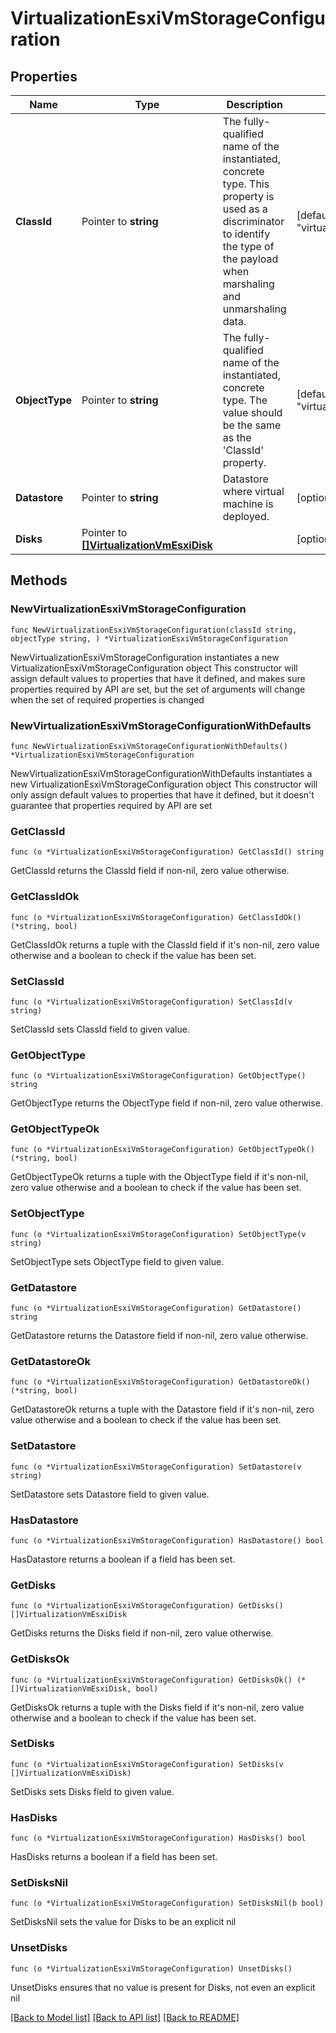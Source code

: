 # VirtualizationEsxiVmStorageConfiguration

## Properties

Name | Type | Description | Notes
------------ | ------------- | ------------- | -------------
**ClassId** | Pointer to **string** | The fully-qualified name of the instantiated, concrete type. This property is used as a discriminator to identify the type of the payload when marshaling and unmarshaling data. | [default to "virtualization.EsxiVmStorageConfiguration"]
**ObjectType** | Pointer to **string** | The fully-qualified name of the instantiated, concrete type. The value should be the same as the &#39;ClassId&#39; property. | [default to "virtualization.EsxiVmStorageConfiguration"]
**Datastore** | Pointer to **string** | Datastore where virtual machine is deployed. | [optional] 
**Disks** | Pointer to [**[]VirtualizationVmEsxiDisk**](VirtualizationVmEsxiDisk.md) |  | [optional] 

## Methods

### NewVirtualizationEsxiVmStorageConfiguration

`func NewVirtualizationEsxiVmStorageConfiguration(classId string, objectType string, ) *VirtualizationEsxiVmStorageConfiguration`

NewVirtualizationEsxiVmStorageConfiguration instantiates a new VirtualizationEsxiVmStorageConfiguration object
This constructor will assign default values to properties that have it defined,
and makes sure properties required by API are set, but the set of arguments
will change when the set of required properties is changed

### NewVirtualizationEsxiVmStorageConfigurationWithDefaults

`func NewVirtualizationEsxiVmStorageConfigurationWithDefaults() *VirtualizationEsxiVmStorageConfiguration`

NewVirtualizationEsxiVmStorageConfigurationWithDefaults instantiates a new VirtualizationEsxiVmStorageConfiguration object
This constructor will only assign default values to properties that have it defined,
but it doesn't guarantee that properties required by API are set

### GetClassId

`func (o *VirtualizationEsxiVmStorageConfiguration) GetClassId() string`

GetClassId returns the ClassId field if non-nil, zero value otherwise.

### GetClassIdOk

`func (o *VirtualizationEsxiVmStorageConfiguration) GetClassIdOk() (*string, bool)`

GetClassIdOk returns a tuple with the ClassId field if it's non-nil, zero value otherwise
and a boolean to check if the value has been set.

### SetClassId

`func (o *VirtualizationEsxiVmStorageConfiguration) SetClassId(v string)`

SetClassId sets ClassId field to given value.


### GetObjectType

`func (o *VirtualizationEsxiVmStorageConfiguration) GetObjectType() string`

GetObjectType returns the ObjectType field if non-nil, zero value otherwise.

### GetObjectTypeOk

`func (o *VirtualizationEsxiVmStorageConfiguration) GetObjectTypeOk() (*string, bool)`

GetObjectTypeOk returns a tuple with the ObjectType field if it's non-nil, zero value otherwise
and a boolean to check if the value has been set.

### SetObjectType

`func (o *VirtualizationEsxiVmStorageConfiguration) SetObjectType(v string)`

SetObjectType sets ObjectType field to given value.


### GetDatastore

`func (o *VirtualizationEsxiVmStorageConfiguration) GetDatastore() string`

GetDatastore returns the Datastore field if non-nil, zero value otherwise.

### GetDatastoreOk

`func (o *VirtualizationEsxiVmStorageConfiguration) GetDatastoreOk() (*string, bool)`

GetDatastoreOk returns a tuple with the Datastore field if it's non-nil, zero value otherwise
and a boolean to check if the value has been set.

### SetDatastore

`func (o *VirtualizationEsxiVmStorageConfiguration) SetDatastore(v string)`

SetDatastore sets Datastore field to given value.

### HasDatastore

`func (o *VirtualizationEsxiVmStorageConfiguration) HasDatastore() bool`

HasDatastore returns a boolean if a field has been set.

### GetDisks

`func (o *VirtualizationEsxiVmStorageConfiguration) GetDisks() []VirtualizationVmEsxiDisk`

GetDisks returns the Disks field if non-nil, zero value otherwise.

### GetDisksOk

`func (o *VirtualizationEsxiVmStorageConfiguration) GetDisksOk() (*[]VirtualizationVmEsxiDisk, bool)`

GetDisksOk returns a tuple with the Disks field if it's non-nil, zero value otherwise
and a boolean to check if the value has been set.

### SetDisks

`func (o *VirtualizationEsxiVmStorageConfiguration) SetDisks(v []VirtualizationVmEsxiDisk)`

SetDisks sets Disks field to given value.

### HasDisks

`func (o *VirtualizationEsxiVmStorageConfiguration) HasDisks() bool`

HasDisks returns a boolean if a field has been set.

### SetDisksNil

`func (o *VirtualizationEsxiVmStorageConfiguration) SetDisksNil(b bool)`

 SetDisksNil sets the value for Disks to be an explicit nil

### UnsetDisks
`func (o *VirtualizationEsxiVmStorageConfiguration) UnsetDisks()`

UnsetDisks ensures that no value is present for Disks, not even an explicit nil

[[Back to Model list]](../README.md#documentation-for-models) [[Back to API list]](../README.md#documentation-for-api-endpoints) [[Back to README]](../README.md)


